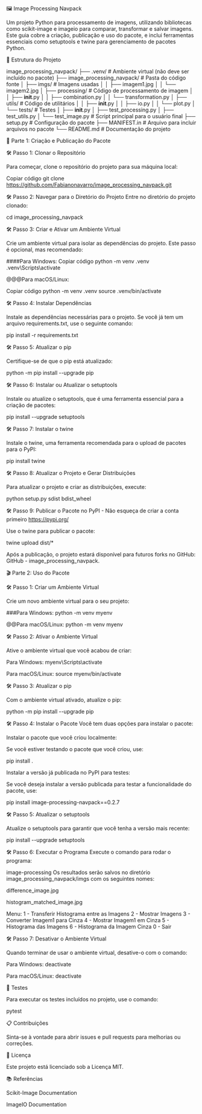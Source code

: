 🖼️ Image Processing Navpack

Um projeto Python para processamento de imagens, utilizando bibliotecas como scikit-image e imageio para comparar, transformar e salvar imagens. 
Este guia cobre a criação, publicação e uso do pacote, e inclui ferramentas essenciais como setuptools e twine para gerenciamento de pacotes Python.

📁 Estrutura do Projeto


image_processing_navpack/
├── .venv/                     # Ambiente virtual (não deve ser incluído no pacote)
├── image_processing_navpack/  # Pasta do código fonte
│   ├── imgs/                 # Imagens usadas
│   │   ├── imagem1.jpg
│   │   └── imagem2.jpg
│   ├── processing/           # Código de processamento de imagem
│   │   ├── __init__.py
│   │   ├── combination.py
│   │   └── transformation.py
│   ├── utils/                # Código de utilitários
│   │   ├── __init__.py
│   │   ├── io.py
│   │   └── plot.py
│   └── tests/                # Testes
│       ├── __init__.py
│       ├── test_processing.py
│       ├── test_utils.py
│       └── test_image.py     # Script principal para o usuário final
├── setup.py                  # Configuração do pacote
├── MANIFEST.in                # Arquivo para incluir arquivos no pacote
└── README.md                  # Documentação do projeto

🚀 Parte 1: Criação e Publicação do Pacote

🛠️ Passo 1: Clonar o Repositório

Para começar, clone o repositório do projeto para sua máquina local:

Copiar código
git clone https://github.com/Fabianonavarro/image_processing_navpack.git

🛠️ Passo 2: Navegar para o Diretório do Projeto
Entre no diretório do projeto clonado:

cd image_processing_navpack

🛠️ Passo 3: Criar e Ativar um Ambiente Virtual

Crie um ambiente virtual para isolar as dependências do projeto. Este passo é opcional, mas recomendado:

####Para Windows:
Copiar código
python -m venv .venv
.venv\Scripts\activate

@@@Para macOS/Linux:

Copiar código
python -m venv .venv
source .venv/bin/activate

🛠️ Passo 4: Instalar Dependências

Instale as dependências necessárias para o projeto. Se você já tem um arquivo requirements.txt, use o seguinte comando:

pip install -r requirements.txt

🛠️ Passo 5: Atualizar o pip

Certifique-se de que o pip está atualizado:

python -m pip install --upgrade pip

🛠️ Passo 6: Instalar ou Atualizar o setuptools

Instale ou atualize o setuptools, que é uma ferramenta essencial para a criação de pacotes:

pip install --upgrade setuptools

🛠️ Passo 7: Instalar o twine

Instale o twine, uma ferramenta recomendada para o upload de pacotes para o PyPI:

pip install twine

🛠️ Passo 8: Atualizar o Projeto e Gerar Distribuições

Para atualizar o projeto e criar as distribuições, execute:

python setup.py sdist bdist_wheel

🛠️ Passo 9: Publicar o Pacote no PyPI - Não esqueça de criar a conta primeiro https://pypi.org/

Use o twine para publicar o pacote:

twine upload dist/*

Após a publicação, o projeto estará disponível para futuros forks no GitHub: GitHub - image_processing_navpack.

🎬 Parte 2: Uso do Pacote

🛠️ Passo 1: Criar um Ambiente Virtual

Crie um novo ambiente virtual para o seu projeto:

###Para Windows:
python -m venv myenv

@@Para macOS/Linux:
python -m venv myenv

🛠️ Passo 2: Ativar o Ambiente Virtual

Ative o ambiente virtual que você acabou de criar:

Para Windows:
myenv\Scripts\activate

Para macOS/Linux:
source myenv/bin/activate

🛠️ Passo 3: Atualizar o pip

Com o ambiente virtual ativado, atualize o pip:

python -m pip install --upgrade pip

🛠️ Passo 4: Instalar o Pacote
Você tem duas opções para instalar o pacote:

Instalar o pacote que você criou localmente:

Se você estiver testando o pacote que você criou, use:

pip install .

Instalar a versão já publicada no PyPI para testes:

Se você deseja instalar a versão publicada para testar a funcionalidade do pacote, use:

pip install image-processing-navpack==0.2.7

🛠️ Passo 5: Atualizar o setuptools

Atualize o setuptools para garantir que você tenha a versão mais recente:

pip install --upgrade setuptools

🛠️ Passo 6: Executar o Programa
Execute o comando para rodar o programa:

image-processing
Os resultados serão salvos no diretório image_processing_navpack/imgs com os seguintes nomes:

difference_image.jpg

histogram_matched_image.jpg

Menu:
1 - Transferir Histograma entre as Imagens
2 - Mostrar Imagens
3 - Converter Imagem1 para Cinza
4 - Mostrar Imagem1 em Cinza
5 - Histograma das Imagens
6 - Histograma da Imagem Cinza
0 - Sair

🛠️ Passo 7: Desativar o Ambiente Virtual

Quando terminar de usar o ambiente virtual, desative-o com o comando:

Para Windows:
deactivate

Para macOS/Linux:
deactivate

🧪 Testes

Para executar os testes incluídos no projeto, use o comando:

pytest

📋 Contribuições

Sinta-se à vontade para abrir issues e pull requests para melhorias ou correções.

📜 Licença

Este projeto está licenciado sob a Licença MIT.

📚 Referências

Scikit-Image Documentation

ImageIO Documentation
